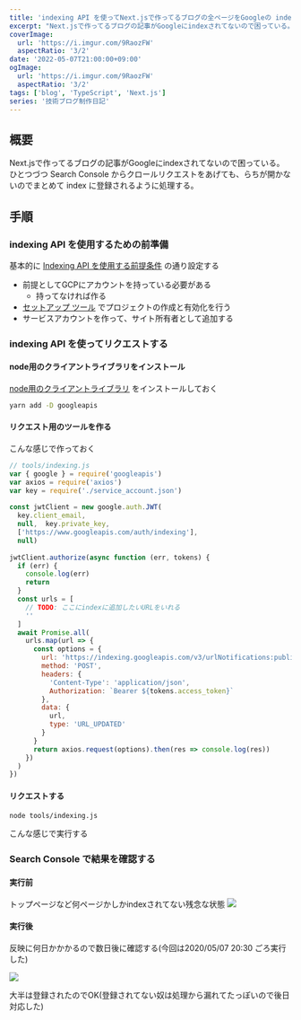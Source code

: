 ```yaml
---
title: 'indexing API を使ってNext.jsで作ってるブログの全ページをGoogleの indexに登録する'
excerpt: "Next.jsで作ってるブログの記事がGoogleにindexされてないので困っている。ひとつづつ Search Console からクロールリクエストをあげても、らちが開かないのでまとめて index に登録されるように処理する。"
coverImage: 
  url: 'https://i.imgur.com/9RaozFW'
  aspectRatio: '3/2'
date: '2022-05-07T21:00:00+09:00'
ogImage:
  url: 'https://i.imgur.com/9RaozFW'
  aspectRatio: '3/2'
tags: ['blog', 'TypeScript', 'Next.js']
series: '技術ブログ制作日記'
---
```


## 概要
Next.jsで作ってるブログの記事がGoogleにindexされてないので困っている。
ひとつづつ Search Console からクロールリクエストをあげても、らちが開かないのでまとめて index に登録されるように処理する。

## 手順

### indexing API を使用するための前準備

基本的に [Indexing API を使用する前提条件](https://developers.google.cn/search/apis/indexing-api/v3/prereqs?hl=ja) の通り設定する

- 前提としてGCPにアカウントを持っている必要がある
	- 持ってなければ作る
- [セットアップ ツール](https://console.developers.google.com/start/api?id=indexing.googleapis.com&%3Bcredential=client_key&hl=ja) でプロジェクトの作成と有効化を行う
- サービスアカウントを作って、サイト所有者として追加する

### indexing API を使ってリクエストする

#### node用のクライアントライブラリをインストール
[node用のクライアントライブラリ](https://github.com/googleapis/google-api-nodejs-client) をインストールしておく

```bash
yarn add -D googleapis
```

#### リクエスト用のツールを作る
こんな感じで作っておく
```js
// tools/indexing.js
var { google } = require('googleapis')  
var axios = require('axios')  
var key = require('./service_account.json')  
  
const jwtClient = new google.auth.JWT(  
  key.client_email,  
  null,  key.private_key,  
  ['https://www.googleapis.com/auth/indexing'],  
  null)  
  
jwtClient.authorize(async function (err, tokens) {  
  if (err) {  
    console.log(err)  
    return  
  }  
  const urls = [  
    // TODO: ここにindexに追加したいURLをいれる  
    ''  
  ]  
  await Promise.all(  
    urls.map(url => {  
      const options = {  
        url: 'https://indexing.googleapis.com/v3/urlNotifications:publish',  
        method: 'POST',  
        headers: {  
          'Content-Type': 'application/json',  
          Authorization: `Bearer ${tokens.access_token}`  
        },  
        data: {  
          url,  
          type: 'URL_UPDATED'  
        }  
      }  
      return axios.request(options).then(res => console.log(res))  
    })  
  )  
})
```

#### リクエストする

```bash
node tools/indexing.js
```

こんな感じで実行する

### Search Console で結果を確認する

#### 実行前
トップページなど何ページかしかindexされてない残念な状態
![](https://i.imgur.com/NiWFENV.webp)

#### 実行後

反映に何日かかかるので数日後に確認する(今回は2020/05/07 20:30 ごろ実行した)

![](https://i.imgur.com/X8hdOai.webp)

大半は登録されたのでOK(登録されてない奴は処理から漏れてたっぽいので後日対応した)